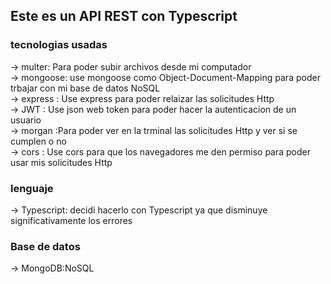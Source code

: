 ## Este es un API REST con Typescript 

### tecnologias usadas
→ multer: Para poder subir archivos desde mi computador </br>
→ mongoose: use mongoose como Object-Document-Mapping para poder trbajar con mi base de datos NoSQL </br>
→ express : Use express para poder relaizar las solicitudes Http  </br>
→ JWT : Use json web token para poder hacer la autenticacion de un usuario  </br>
→ morgan :Para poder ver en la trminal las  solicitudes Http y ver si se cumplen o no  </br>
→ cors : Use cors para que los navegadores me den permiso para poder usar mis solicitudes Http </br>
### lenguaje 
→ Typescript: decidi hacerlo con Typescript ya que disminuye significativamente los errores 
### Base de datos
→ MongoDB:NoSQL
